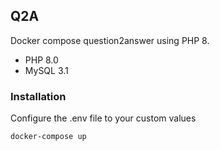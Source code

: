 ## Q2A 
Docker compose question2answer using PHP 8.
- PHP 8.0
- MySQL 3.1

### Installation
Configure the .env file to your custom values
```
docker-compose up
```
